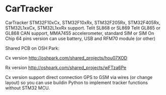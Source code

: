 CarTracker
==========

CarTracker
STM32F10xCx, STM32F10xRx, STM32F205Rx, STM32F405Rx, STM32L1xxCx, STM32L1xxRx support.
Telit SL868 or SL869
Telit GL865 or GL868
CAN support,
MMA7455 accelerometer,
standard SIM or SIM On Chip
64 pins version can use battery, USB and RFM70 module (or other)


Shared PCB on OSH Park:

Cx version http://oshpark.com/shared_projects/hou07XOD

Rx version http://oshpark.com/shared_projects/wFTza6Pe

Cx version support direct connection GPS to GSM via wires (or change layout) so you can use buildin Python to implement tracker functions without STM32 MCU.
